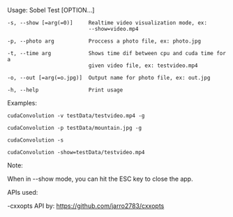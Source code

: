 Usage:
  Sobel Test [OPTION...]

    -s, --show [=arg(=0)]     Realtime video visualization mode, ex:
                              --show=video.mp4

    -p, --photo arg           Proccess a photo file, ex: photo.jpg

    -t, --time arg            Shows time dif between cpu and cuda time for a
                              given video file, ex: testvideo.mp4

    -o, --out [=arg(=o.jpg)]  Output name for photo file, ex: out.jpg

    -h, --help                Print usage



Examples:

    cudaConvolution -v testData/testvideo.mp4 -g

    cudaConvolution -p testData/mountain.jpg -g

    cudaConvolution -s

    cudaConvolution -show=testData/testvideo.mp4



Note:

When in --show mode, you can hit the ESC key to close the app.


APIs used:

 -cxxopts API by: https://github.com/jarro2783/cxxopts
